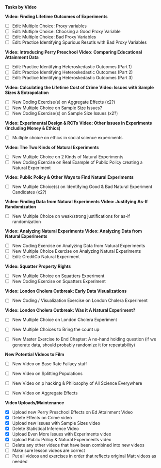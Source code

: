 **Tasks by Video**

**Video: Finding Lifetime Outcomes of Experiments**
- [ ] Edit: Multiple Choice: Proxy variables
- [ ] Edit: Mutliple Choice: Choosing a Good Proxy Variable
- [ ] Edit: Multiple Choice: Bad Proxy Variables
- [ ] Edit: Practice Identifying Spurious Resutls with Bad Proxy Variables

**Video: Introducing Perry Preschool**
**Video: Comparing Educational Attainment Data**
- [ ] Edit: Practice Identifying Heteroskedastic Outcomes (Part 1) 
- [ ] Edit: Practice Identifying Heteroskedastic Outcomes (Part 2)
- [ ] Edit: Practice Identifying Heteroskedastic Outcomes (Part 3)

**Video: Calculating the Lifetime Cost of Crime**
**Video: Issues with Sample Sizes & Extrapolation**
- [ ] New Coding Exercise(s) on Aggregate Effects (x2?)
- [ ] New Multiple Choice on Sample Size Issues?
- [ ] New Coding Exercise(s) on Sample Size Issues (x2?)

**Video: Experimental Design & RCTs**
**Video: Other Issues in Experiments (Including Money & Ethics)**
- [ ] Mutliple choice on ethics in social science experiments

**Video: The Two Kinds of Natural Experiments**
- [ ] New Multiple Choice on 2 Kinds of Natural Experiments 
- [ ] New Coding Exercise on Real Example of Public Policy creating a Natural Experiment

**Video: Public Policy & Other Ways to Find Natural Experiments**
- [ ] New Multiple Choice(s) on Identifying Good & Bad Natural Experiment Candidates (x2?)

**Video: Finding Data from Natural Experiments**
**Video: Justifying As-If Randomization**
- [ ] New Multiple Choice on weak/strong justifications for as-if randomization

**Video: Analyzing Natural Experiments**
**Video: Analyzing Data from Natural Experiments**
- [ ] New Coding Exercise on Analyzing Data from Natural Experiments
- [ ] New Multiple Choice Exercise on Analyzing Natural Experiments
- [ ] Edit: CreditCo Natural Experiment

**Video: Squatter Property Rights**
- [ ] New Multiple Choice on Squatters Experiment
- [ ] New Coding Exercise on Squatters Experiment

**Video: London Cholera Outbreak: Early Data Visualizations**
- [ ] New Coding / Visualization Exercise on London Cholera Experiment

**Video: London Cholera Outbreak: Was it A Natural Experiment?**
- [ ] New Multiple Choice on London Cholera Experiment
- [ ] New Multiple Choices to Bring the count up
- [ ] New Master Exercise to End Chapter: A no-hand holding question (if we generate data, should probably randomize it for repeatability)


**New Potential Videos to Film**
- [ ] New Video on Base Rate Fallacy stuff
- [ ] New Video on Splitting Populations
- [ ] New Video on p hacking & Philosophy of All Science Everywhere
- [ ] New Video on Aggregate Effects


**Video Uploads/Maintenance**
- [X] Upload new Perry Preschool Effects on Ed Attainment Video
- [X] Delete Effects on Crime video
- [X] Upload new Issues with Sample Sizes video
- [X] Delete Statistical Inference Video
- [X] Upload Even More Issues with Experiments video
- [X] Upload Public Policy & Natural Experiments video
- [ ] Delete any other videos that have been combined into new videos
- [ ] Make sure lesson videos are correct 
- [ ] Put all videos and exercises in order that reflects original Matt videos as needed
